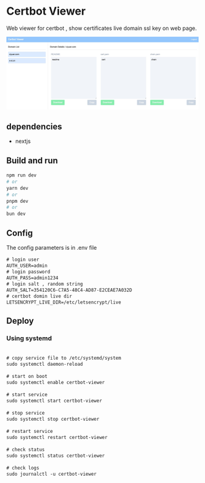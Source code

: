
# Certbot Viewer

Web viewer for certbot , show certificates live domain ssl key on web page.

<img src="./screen.jpg" width="600px" />

## dependencies

- nextjs

## Build and run 

```bash
npm run dev
# or
yarn dev
# or
pnpm dev
# or
bun dev
```

## Config

The config parameters is in .env file 

```shell
# login user
AUTH_USER=admin
# login password
AUTH_PASS=admin1234
# login salt , random string 
AUTH_SALT=354120C6-C7A5-48C4-AD87-E2CEAE7A032D
# certbot domin live dir 
LETSENCRYPT_LIVE_DIR=/etc/letsencrypt/live
```

## Deploy 

### Using systemd

```shell

# copy service file to /etc/systemd/system
sudo systemctl daemon-reload

# start on boot
sudo systemctl enable certbot-viewer

# start service
sudo systemctl start certbot-viewer

# stop service
sudo systemctl stop certbot-viewer

# restart service
sudo systemctl restart certbot-viewer

# check status
sudo systemctl status certbot-viewer

# check logs
sudo journalctl -u certbot-viewer

```